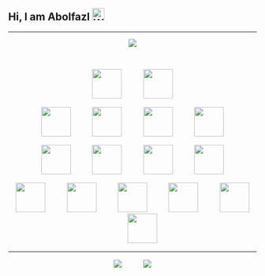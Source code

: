 ## Hi, I am Abolfazl <img src="https://raw.githubusercontent.com/Tarikul-Islam-Anik/Animated-Fluent-Emojis/master/Emojis/Hand%20gestures/Waving%20Hand.png" alt="Waving Hand" width="25" height="25" />
<hr>
<p align="center"><img src="https://quotes-github-readme.vercel.app/api?type=horizontal&theme=dark&quote=Semicolon%20is%20Matters&author=Abolfazl%20Jafari%20M"></p>

<br>

<p align="center" >
<img height="60" src="https://cdn.jsdelivr.net/gh/devicons/devicon@latest/icons/php/php-original.svg" />
&nbsp;&nbsp;&nbsp;&nbsp;&nbsp;&nbsp;&nbsp;&nbsp;&nbsp;
<img height="60" src="https://cdn.jsdelivr.net/gh/devicons/devicon@latest/icons/javascript/javascript-original.svg" />
</p>

<p align="center">
<img height="60" src="https://cdn.jsdelivr.net/gh/devicons/devicon@latest/icons/react/react-original-wordmark.svg" />
&nbsp;&nbsp;&nbsp;&nbsp;&nbsp;&nbsp;&nbsp;&nbsp;&nbsp;
<img height="60" src="https://cdn.jsdelivr.net/gh/devicons/devicon@latest/icons/laravel/laravel-original.svg" />
&nbsp;&nbsp;&nbsp;&nbsp;&nbsp;&nbsp;&nbsp;&nbsp;&nbsp;
<img height="60" src="https://cdn.jsdelivr.net/gh/devicons/devicon@latest/icons/tailwindcss/tailwindcss-original.svg" />
&nbsp;&nbsp;&nbsp;&nbsp;&nbsp;&nbsp;&nbsp;&nbsp;&nbsp;
<img height="60" src="https://cdn.jsdelivr.net/gh/devicons/devicon@latest/icons/nextjs/nextjs-original.svg" />

</p>
<p align="center" >
<img height="60"  src="https://cdn.jsdelivr.net/gh/devicons/devicon@latest/icons/livewire/livewire-original.svg" />
&nbsp;&nbsp;&nbsp;&nbsp;&nbsp;&nbsp;&nbsp;&nbsp;&nbsp;
<img height="60"  src="https://cdn.jsdelivr.net/gh/devicons/devicon@latest/icons/vitejs/vitejs-original.svg" />
&nbsp;&nbsp;&nbsp;&nbsp;&nbsp;&nbsp;&nbsp;&nbsp;&nbsp;
<img  height="60" src="https://cdn.jsdelivr.net/gh/devicons/devicon@latest/icons/typescript/typescript-original.svg" />
&nbsp;&nbsp;&nbsp;&nbsp;&nbsp;&nbsp;&nbsp;&nbsp;&nbsp;
<img height="60" src="https://cdn.jsdelivr.net/gh/devicons/devicon@latest/icons/sass/sass-original.svg" />
</p>
<p align="center" >
<img height="60" src="https://cdn.jsdelivr.net/gh/devicons/devicon@latest/icons/composer/composer-original.svg" />
&nbsp;&nbsp;&nbsp;&nbsp;&nbsp;&nbsp;&nbsp;&nbsp;&nbsp;
<img height="60" src="https://cdn.jsdelivr.net/gh/devicons/devicon@latest/icons/docker/docker-original-wordmark.svg" />
&nbsp;&nbsp;&nbsp;&nbsp;&nbsp;&nbsp;&nbsp;&nbsp;&nbsp;
<img height="60"  src="https://cdn.jsdelivr.net/gh/devicons/devicon@latest/icons/figma/figma-original.svg" />
&nbsp;&nbsp;&nbsp;&nbsp;&nbsp;&nbsp;&nbsp;&nbsp;&nbsp;
<img height="60"  src="https://cdn.jsdelivr.net/gh/devicons/devicon@latest/icons/git/git-original-wordmark.svg" />
&nbsp;&nbsp;&nbsp;&nbsp;&nbsp;&nbsp;&nbsp;&nbsp;&nbsp;
<img height="60"  src="https://cdn.jsdelivr.net/gh/devicons/devicon@latest/icons/mysql/mysql-original-wordmark.svg" />
&nbsp;&nbsp;&nbsp;&nbsp;&nbsp;&nbsp;&nbsp;&nbsp;&nbsp;
 <img height="60" src="https://cdn.jsdelivr.net/gh/devicons/devicon@latest/icons/postman/postman-original.svg" />
</p>

<hr>


<p align="center" >
<img align="center" src="https://github-readme-stats.vercel.app/api?username=abolfazl-jafari-m&border_radius=15&show_icons=true&bg_color=000&icon_color=c0392b&text_color=&title_color=c0392b&border_color=000">
&nbsp;&nbsp;&nbsp;&nbsp;&nbsp;&nbsp;&nbsp;&nbsp;&nbsp;
<img align="center" src="https://github-readme-stats.vercel.app/api/top-langs/?username=abolfazl-jafari-m&layout=pie&bg_color=000&border_color=000&"></p>

